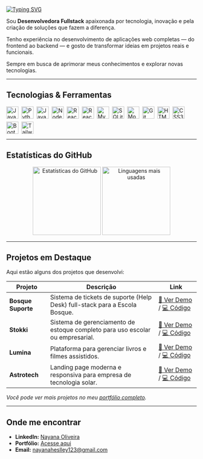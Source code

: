 <a href="https://git.io/typing-svg"><img src="https://readme-typing-svg.demolab.com?font=Inter&weight=700&size=28&duration=3000&pause=500&color=FFFFFF&center=false&vCenter=true&width=435&lines=Ol%C3%A1%2C+eu+sou+a+Nayana;Sou+Desenvolvedora+Fullstack" alt="Typing SVG" /></a>

Sou **Desenvolvedora Fullstack** apaixonada por tecnologia, inovação e pela criação de soluções que fazem a diferença. 

Tenho experiência no desenvolvimento de aplicações web completas — do frontend ao backend — e gosto de transformar ideias em projetos reais e funcionais. 

Sempre em busca de aprimorar meus conhecimentos e explorar novas tecnologias.

---

## Tecnologias & Ferramentas

<div style="display: flex; flex-wrap: wrap; gap: 8px;">
  <img height="32" title="Java" alt="Java" src="https://img.shields.io/badge/Java-F89820?style=for-the-badge&logo=java&logoColor=white"/>
  <img height="32" title="Python" alt="Python" src="https://img.shields.io/badge/Python-3776AB?style=for-the-badge&logo=python&logoColor=white"/>
  <img height="32" title="JavaScript" alt="JavaScript" src="https://img.shields.io/badge/JavaScript-F7DF1E?style=for-the-badge&logo=javascript&logoColor=black"/>
  <img height="32" title="Node.js" alt="Node.js" src="https://img.shields.io/badge/Node.js-3C873A?style=for-the-badge&logo=node.js&logoColor=white"/>
  <img height="32" title="React" alt="React" src="https://img.shields.io/badge/React-61DAFB?style=for-the-badge&logo=react&logoColor=black"/>
  <img height="32" title="React Native" alt="React Native" src="https://img.shields.io/badge/React_Native-3DDC84?style=for-the-badge&logo=react&logoColor=black"/>
  <img height="32" title="MySQL" alt="MySQL" src="https://img.shields.io/badge/MySQL-4479A1?style=for-the-badge&logo=mysql&logoColor=white"/>
  <img height="32" title="SQLite" alt="SQLite" src="https://img.shields.io/badge/SQLite-003B57?style=for-the-badge&logo=sqlite&logoColor=white"/>
  <img height="32" title="MongoDB" alt="MongoDB" src="https://img.shields.io/badge/MongoDB-4DB33D?style=for-the-badge&logo=mongodb&logoColor=white"/>
  <img height="32" title="Git" alt="Git" src="https://img.shields.io/badge/Git-F1502F?style=for-the-badge&logo=git&logoColor=white"/>
  <img height="32" title="HTML5" alt="HTML5" src="https://img.shields.io/badge/HTML5-E34F26?style=for-the-badge&logo=html5&logoColor=white"/>
  <img height="32" title="CSS3" alt="CSS3" src="https://img.shields.io/badge/CSS3-1572B6?style=for-the-badge&logo=css3&logoColor=white"/>
  <img height="32" title="Bootstrap" alt="Bootstrap" src="https://img.shields.io/badge/Bootstrap-7952B3?style=for-the-badge&logo=bootstrap&logoColor=white"/>
  <img height="32" title="Tailwind CSS" alt="Tailwind CSS" src="https://img.shields.io/badge/Tailwind_CSS-06B6D4?style=for-the-badge&logo=tailwindcss&logoColor=white"/>
</div>

---

## Estatísticas do GitHub

<div align="center">
  <img height="180em" src="https://github-readme-stats.vercel.app/api?username=Nayana-Oliveira&show_icons=true&theme=tokyonight&count_private=true" alt="Estatísticas do GitHub"/>
  <img height="180em" src="https://github-readme-stats.vercel.app/api/top-langs/?username=Nayana-Oliveira&layout=compact&langs_count=7&theme=tokyonight" alt="Linguagens mais usadas"/>
</div>

---

## Projetos em Destaque

Aqui estão alguns dos projetos que desenvolvi:

| Projeto        | Descrição                                                                      | Link                                                                                  |
| -------------- | ------------------------------------------------------------------------------ | ------------------------------------------------------------------------------------- |
| **Bosque Suporte** | Sistema de tickets de suporte (Help Desk) full-stack para a Escola Bosque.     | [🔗 Ver Demo](https://bosque-suporte.vercel.app/login) / [💻 Código](https://github.com/Nayana-Oliveira/Bosque-Suporte) |
| **Stokki** | Sistema de gerenciamento de estoque completo para uso escolar ou empresarial.    | [🔗 Ver Demo](https://stokki.vercel.app/login) / [💻 Código](https://github.com/Nayana-Oliveira/Stokki)                  |
| **Lumina** | Plataforma para gerenciar livros e filmes assistidos.                          | [🔗 Ver Demo](https://lumina-olive-seven.vercel.app/) / [💻 Código](https://github.com/Nayana-Oliveira/Lumina)              |
| **Astrotech** | Landing page moderna e responsiva para empresa de tecnologia solar.            | [🔗 Ver Demo](https://nayana-oliveira.github.io/Astrotech/) / [💻 Código](https://github.com/Nayana-Oliveira/Astrotech)      |

*Você pode ver mais projetos no meu [portfólio completo](https://portifolio-dev-ashen.vercel.app/).*

---

## Onde me encontrar

-  **LinkedIn:** [Nayana Oliveira](https://www.linkedin.com/in/nayana-heslley-barbosa-oliveira-65796537b/) 
-  **Portfólio:** [Acesse aqui](https://portifolio-dev-ashen.vercel.app/) 
- **Email:** nayanaheslley123@gmail.com
